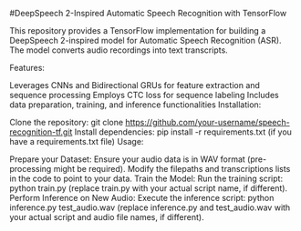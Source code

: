 #DeepSpeech 2-Inspired Automatic Speech Recognition with TensorFlow

This repository provides a TensorFlow implementation for building a DeepSpeech 2-inspired model for Automatic Speech Recognition (ASR). The model converts audio recordings into text transcripts.

Features:

Leverages CNNs and Bidirectional GRUs for feature extraction and sequence processing
Employs CTC loss for sequence labeling
Includes data preparation, training, and inference functionalities
Installation:

Clone the repository: git clone https://github.com/your-username/speech-recognition-tf.git
Install dependencies: pip install -r requirements.txt (if you have a requirements.txt file)
Usage:

Prepare your Dataset:
Ensure your audio data is in WAV format (pre-processing might be required).
Modify the filepaths and transcriptions lists in the code to point to your data.
Train the Model:
Run the training script: python train.py (replace train.py with your actual script name, if different).
Perform Inference on New Audio:
Execute the inference script: python inference.py test_audio.wav (replace inference.py and test_audio.wav with your actual script and audio file names, if different).
